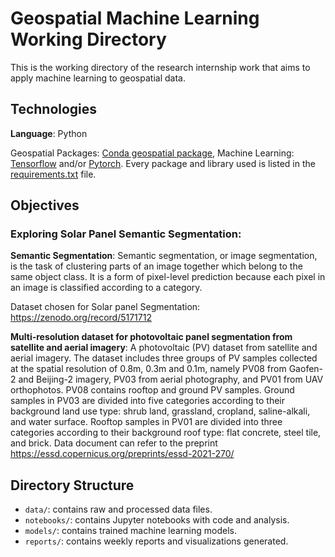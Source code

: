 # Geospatial Machine Learning Working Directory

This is the working directory of the research internship work that aims to apply machine learning to geospatial data.

## Technologies

**Language**: Python

Geospatial Packages: [Conda geospatial package](https://geospatial.gishub.org/), Machine Learning: [Tensorflow](tensorflow.org) and/or [Pytorch](pytorch.org). Every package and library used is listed in the [requirements.txt](requirements.txt) file.

## Objectives

### Exploring Solar Panel Semantic Segmentation:

**Semantic Segmentation**:
Semantic segmentation, or image segmentation, is the task of clustering parts of an image together which belong to the same object class. It is a form of pixel-level prediction because each pixel in an image is classified according to a category.

Dataset chosen for Solar panel Segmentation: https://zenodo.org/record/5171712

**Multi-resolution dataset for photovoltaic panel segmentation from satellite and aerial imagery**: A photovoltaic (PV) dataset from satellite and aerial imagery. The dataset includes three groups of PV samples collected at the spatial resolution of 0.8m, 0.3m and 0.1m, namely PV08 from Gaofen-2 and Beijing-2 imagery, PV03 from aerial photography, and PV01 from UAV orthophotos. PV08 contains rooftop and ground PV samples. Ground samples in PV03 are divided into five categories according to their background land use type: shrub land, grassland, cropland, saline-alkali, and water surface. Rooftop samples in PV01 are divided into three categories according to their background roof type: flat concrete, steel tile, and brick. Data document can refer to the preprint https://essd.copernicus.org/preprints/essd-2021-270/


## Directory Structure

- `data/`: contains raw and processed data files.
- `notebooks/`: contains Jupyter notebooks with code and analysis.
- `models/`: contains trained machine learning models.
- `reports/`: contains weekly reports and visualizations generated.
